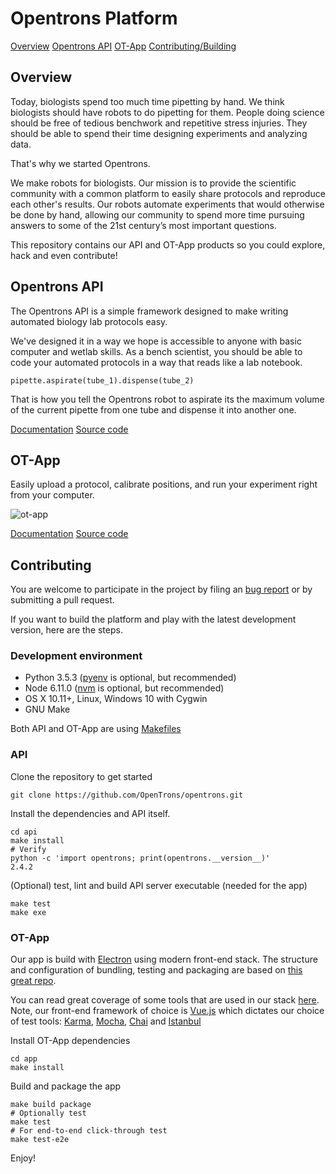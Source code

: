 # Opentrons Platform

[Overview](#overview)
[Opentrons API](#api)
[OT-App](#app)
[Contributing/Building](#contributing)

<a name="overview"></a>
## Overview

Today, biologists spend too much time pipetting by hand. We think biologists should have robots to do pipetting for them. People doing science should be free of tedious benchwork and repetitive stress injuries. They should be able to spend their time designing experiments and analyzing data.

That's why we started Opentrons.

We make robots for biologists. Our mission is to provide the scientific community with a common platform to easily share protocols and reproduce each other's results. Our robots automate experiments that would otherwise be done by hand, allowing our community to spend more time pursuing answers to some of the 21st century’s most important questions.

This repository contains our API and OT-App products so you could explore, hack and even contribute!

<a name="api"></a>
## Opentrons API

The Opentrons API is a simple framework designed to make writing automated biology lab protocols easy.

We've designed it in a way we hope is accessible to anyone with basic computer and wetlab skills. As a bench scientist, you should be able to code your automated protocols in a way that reads like a lab notebook.

```(python)
pipette.aspirate(tube_1).dispense(tube_2)
```

That is how you tell the Opentrons robot to aspirate its the maximum volume of the current pipette from one tube and dispense it into another one.

[Documentation](http://docs.opentrons.com)
[Source code](https://github.com/OpenTrons/opentrons/tree/develop/api)

<a name="app"></a>
## OT-App

Easily upload a protocol, calibrate positions, and run your experiment right from your computer.

![ot-app](https://lh3.googleusercontent.com/hz80NB3yiMB6r50aKg9DgSuqmwNAEKFz7aC3qQS56YregCGygg1oc3ldn9FAanqTt7REUXikkSuHDX69JODaLWgegDwO_JnDf30j3NuZ05mWOq16nMTxQBAFW6cZqqEsLaDU-uRW)

[Documentation](https://support.opentrons.com/)
[Source code](https://github.com/OpenTrons/opentrons/tree/develop/app)

<a name="contributing"></a>
## Contributing

You are welcome to participate in the project by filing an [bug report](https://github.com/OpenTrons/opentrons/issues) or by submitting a pull request.

If you want to build the platform and play with the latest development version, here are the steps.

### Development environment

* Python 3.5.3 ([pyenv](https://github.com/pyenv/pyenv) is optional, but recommended)
* Node 6.11.0 ([nvm](https://github.com/creationix/nvm) is optional, but recommended)
* OS X 10.11+, Linux, Windows 10 with Cygwin
* GNU Make

Both API and OT-App are using [Makefiles](https://en.wikipedia.org/wiki/Makefile)

### API

Clone the repository to get started
```(shell)
git clone https://github.com/OpenTrons/opentrons.git
```

Install the dependencies and API itself.

```(shell)
cd api
make install
# Verify
python -c 'import opentrons; print(opentrons.__version__)'
2.4.2
```

(Optional) test, lint and build API server executable (needed for the app)
```(shell)
make test
make exe
```

### OT-App

Our app is build with [Electron](https://github.com/electron/electron) using modern front-end stack. The structure and configuration of bundling, testing and packaging are based on [this great repo](https://github.com/chentsulin/electron-react-boilerplate).

You can read great coverage of some tools that are used in our stack [here](https://github.com/grab/front-end-guide). Note, our front-end framework of choice is [Vue.js](https://vuejs.org/) which dictates our choice of test tools: [Karma](https://github.com/karma-runner/karma), [Mocha](https://github.com/mochajs/mocha), [Chai](https://github.com/chaijs/chai) and [Istanbul](https://github.com/gotwarlost/istanbul)

Install OT-App dependencies

```(shell)
cd app
make install
```

Build and package the app

```(shell)
make build package
# Optionally test
make test
# For end-to-end click-through test
make test-e2e
```

Enjoy!

